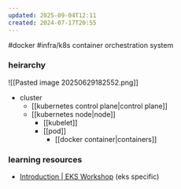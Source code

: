 ```yaml
---
updated: 2025-09-04T12:11
created: 2024-07-17T20:55
---
```

#docker #infra/k8s 
container orchestration system

### heirarchy
![[Pasted image 20250629182552.png]]
- cluster
    - [[kubernetes control plane|control plane]]
    - [[kubernetes node|node]]
        - [[kubelet]]
        - [[pod]]
            - [[docker container|containers]]


### learning resources
- [Introduction \| EKS Workshop](https://www.eksworkshop.com/docs/introduction) (eks specific)